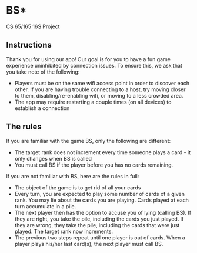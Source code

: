 # BS*
CS 65/165 16S Project

## Instructions
Thank you for using our app! Our goal is for you to have a fun game experience uninhibited by connection issues. To ensure this, we ask that you take note of the following:
* Players must be on the same wifi access point in order to discover each other. If you are having trouble connecting to a host, try moving closer to them, disabling/re-enabling wifi, or moving to a less crowded area.
* The app may require restarting a couple times (on all devices) to establish a connection

## The rules
If you are familiar with the game BS, only the following are different:
* The target rank does not increment every time someone plays a card - it only changes when BS is called
* You must call BS if the player before you has no cards remaining.

If you are not familiar with BS, here are the rules in full:
* The object of the game is to get rid of all your cards
* Every turn, you are expected to play some number of cards of a given rank. You may lie about the cards you are playing. Cards played at each turn accumulate in a pile.
* The next player then has the option to accuse you of lying (calling BS). If they are right, you take the pile, including the cards you just played. If they are wrong, they take the pile, including the cards that were just played. The target rank now increments.
* The previous two steps repeat until one player is out of cards. When a player plays his/her last card(s), the next player must call BS.
